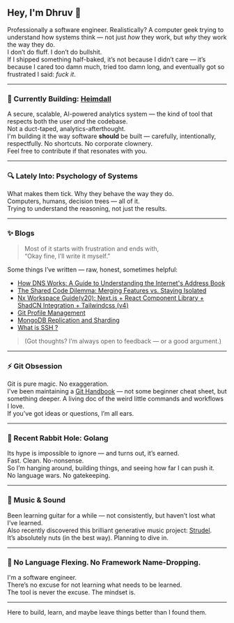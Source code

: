 ## Hey, I'm Dhruv 👋

Professionally a software engineer. Realistically? A computer geek trying to understand how systems think — not just *how* they work, but *why* they work the way they do.  <br/>
I don’t do fluff. I don’t do bullshit.  <br/>
If I shipped something half-baked, it’s not because I didn’t care — it’s because I cared too damn much, tried too damn long, and eventually got so frustrated I said: *fuck it*.

---

### 🚀 Currently Building: [Heimdall](https://github.com/alias404/heimdall)

A secure, scalable, AI-powered analytics system — the kind of tool that respects both the user *and* the codebase. <br/>
Not a duct-taped, analytics-afterthought. <br/>
I'm building it the way software **should** be built — carefully, intentionally, respectfully.
No shortcuts. No corporate clownery. <br/>
Feel free to contribute if that resonates with you.

---

### 🔍 Lately Into: Psychology of Systems

What makes them tick. Why they behave the way they do. <br/>
Computers, humans, decision trees — all of it. <br/>
Trying to understand the reasoning, not just the results.

---

### ✨ Blogs

> Most of it starts with frustration and ends with, </br>
> “Okay fine, I’ll write it myself.”

Some things I’ve written — raw, honest, sometimes helpful:

- [How DNS Works: A Guide to Understanding the Internet's Address Book](https://www.freecodecamp.org/news/how-dns-works-the-internets-address-book/)
- [The Shared Code Dilemma: Merging Features vs. Staying Isolated](https://alias404.github.io/Git/#/shared-code-dilemma/)
- [Nx Workspace Guide(v20): Next.js + React Component Library + ShadCN Integration + Tailwindcss (v4)](https://dev.to/dgamer007/nx-workspace-guidev20-nextjs-react-component-library-shadcn-integration-tailwindcss-v4-1908)
- [Git Profile Management](https://alias404.github.io/Git/#/git-profile-management/)
- [MongoDB Replication and Sharding](https://gist.github.com/alias404/0864c6aeebf27e3821602d9dd5ca7375)
- [What is SSH ?](https://gist.github.com/alias404/e9fa1c75a7d9f7fc373f6c0fcbf33431)

> (Got thoughts? I’m always open to feedback — or a good argument.)

---

### ⚡ Git Obsession

Git is pure magic. No exaggeration. <br/>
I've been maintaining a [Git Handbook](https://alias404.github.io/Git/#/) — not some beginner cheat sheet, but something deeper.
A living doc of the weird little commands and workflows I love. <br/>
If you’ve got ideas or questions, I’m all ears.

---

### 🐰 Recent Rabbit Hole: Golang

Its hype is impossible to ignore — and turns out, it’s earned. <br/>
Fast. Clean. No-nonsense. <br/>
So I’m hanging around, building things, and seeing how far I can push it. <br/>
No language wars. No gatekeeping. <br/>

---

### 🎵 Music & Sound

Been learning guitar for a while — not consistently, but haven’t lost what I’ve learned. <br/>
Also recently discovered this brilliant generative music project: [Strudel](https://strudel.cc/). <br/>
It’s absolutely nuts (in the best way). Planning to dive in.

---

### 💪 No Language Flexing. No Framework Name-Dropping.

I'm a software engineer. <br/>
There’s no excuse for not learning what needs to be learned. <br/>
The tool is never the excuse. The mindset is.

---

Here to build, learn, and maybe leave things better than I found them.
